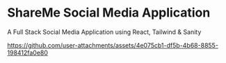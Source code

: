 # ShareMe Social Media Application

A Full Stack Social Media Application using React, Tailwind & Sanity




https://github.com/user-attachments/assets/4e075cb1-df5b-4b68-8855-198412fa0e80

